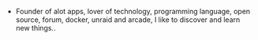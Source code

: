 - Founder of alot apps, lover of technology, programming language, open source, forum, docker, unraid and arcade, I like to discover and learn new things..
  <br>















































































































































































































































































































































































































































































































































































































































































































































































































































































































































































































































































































































































































































































































































































































































































































































































































































































































































































































































































































































































































































































































































































































































































































































































































































































































































































































































































































































































































































































































































































































































































































































































































































































































































































































































































































































































































































































































































































































































































































































































































































































































































































































































































































































































































































































































































































































































































































































































































































































































































































































































































































































































































































































































































































































































































































































































































































































































































































































































































































































































































































































































































































































































































































































































































































































































































































































































































































































































































































































































































































































































































































































































































































































































































































































































































































































































































































































































































































































































































































































































































































































































































































































































































































































































































































































































































































































































